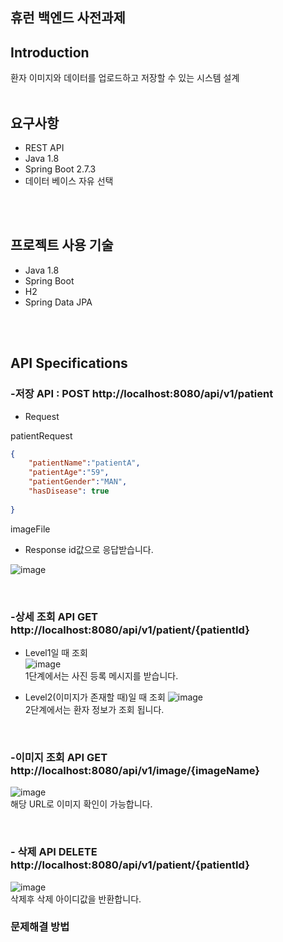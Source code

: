 ## 휴런 **백엔드 사전과제**

## Introduction

환자 이미지와 데이터를 업로드하고 저장할 수 있는 시스템 설계
</br>
</br>


## 요구사항

- REST API
- Java 1.8
- Spring Boot 2.7.3
- 데이터 베이스 자유 선택
</br>
</br>


## 프로젝트 사용 기술
- Java 1.8
- Spring Boot
- H2
- Spring Data JPA
</br>
</br>


## **API Specifications**

### -저장 API : POST http://localhost:8080/api/v1/patient
- Request 

patientRequest
```json
{
    "patientName":"patientA",
    "patientAge":"59",
    "patientGender":"MAN",
    "hasDisease": true
		
}
```
imageFile

- Response
  id값으로 응답받습니다.

![image](https://user-images.githubusercontent.com/69364279/185926929-bf1748a0-2baf-4241-87d9-664a9f511db6.png)

</br>

### -상세 조회 API GET http://localhost:8080/api/v1/patient/{patientId}

- Level1일 때 조회  
![image](https://user-images.githubusercontent.com/69364279/186096793-4fa3d75e-bb42-47ad-9bf4-4d3a1ff9945e.png)
  </br>
  1단계에서는 사진 등록 메시지를 받습니다. 

- Level2(이미지가 존재할 때)일 때 조회
![image](https://user-images.githubusercontent.com/69364279/186044445-8fd5d844-0d61-4d37-8cf3-be9e6f1cf05c.png)
  </br>
  2단계에서는 환자 정보가 조회 됩니다. 
  
</br>

### -이미지 조회 API GET http://localhost:8080/api/v1/image/{imageName}
![image](https://user-images.githubusercontent.com/69364279/186042971-3f9b54b8-5bd6-47dd-9135-3c15e57feb4a.png)
</br>
해당 URL로 이미지 확인이 가능합니다. 

</br>

### - 삭제 API DELETE http://localhost:8080/api/v1/patient/{patientId}
![image](https://user-images.githubusercontent.com/69364279/186047520-7c00c783-9080-4476-a167-51455dee7206.png)
</br>
삭제후 삭제 아이디값을 반환합니다. 


### **문제해결 방법**



